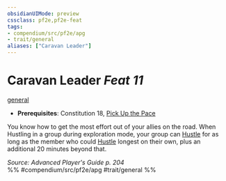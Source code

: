 ```yaml
---
obsidianUIMode: preview
cssclass: pf2e,pf2e-feat
tags:
- compendium/src/pf2e/apg
- trait/general
aliases: ["Caravan Leader"]
---
```

# Caravan Leader  *Feat 11*  
[general](rules/traits/general.md)  

- **Prerequisites**: Constitution 18, [Pick Up the Pace](compendium/feats/pick-up-the-pace-apg.md)

You know how to get the most effort out of your allies on the road. When Hustling in a group during exploration mode, your group can [Hustle](rules/actions/hustle.md) for as long as the member who could [Hustle](rules/actions/hustle.md) longest on their own, plus an additional 20 minutes beyond that.

*Source: Advanced Player's Guide p. 204*  
%% #compendium/src/pf2e/apg #trait/general %%
